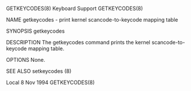 GETKEYCODES(8)                 Keyboard Support                GETKEYCODES(8)

NAME
       getkeycodes - print kernel scancode-to-keycode mapping table

SYNOPSIS
       getkeycodes

DESCRIPTION
       The  getkeycodes command prints the kernel scancode-to-keycode mapping
       table.

OPTIONS
       None.

SEE ALSO
       setkeycodes (8)

Local                             8 Nov 1994                   GETKEYCODES(8)
